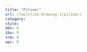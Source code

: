 ```yaml
---
title: "Pilsner"
url: /faultline-brewing-1/pilsner/
category: 
style: 
abv: 0
ibu: 0
srm: 0
upc: 0
---
```


